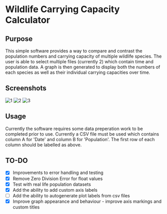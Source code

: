# Wildlife Carrying Capacity Calculator
 
## Purpose

This simple software provides a way to compare and contrast the population numbers and carrying capacity of multiple wildlife species. The user is able to select multiple files (currently 2) which contain time and population data. A graph is then generated to display both the numbers of each species as well as their individual carrying capacities over time.

## Screenshots

![1](https://user-images.githubusercontent.com/66743889/198626975-05262b6c-e0fc-4a86-ac39-0556f008b8e6.png)
![2](https://user-images.githubusercontent.com/66743889/198627101-348ab6d2-93b8-4d5a-8d9f-6b5904d38a5b.png)
![3](https://user-images.githubusercontent.com/66743889/198628583-bf71656d-a20a-405b-81d2-1cc188e5cd1b.png)

## Usage

Currently the software requires some data preperation work to be completed prior to use. Currently a CSV file must be used which contains column A for 'Date' and column B for 'Population'. The first row of each column should be labelled as above. 

## TO-DO

- [x]  Improvements to error handling and testing
- [x]  Remove Zero Division Error for float values
- [x]  Test with real life population datasets
- [x]  Add the ability to add custom axis labels
- [ ]  Add the ability to autogenerate plot labels from csv files
- [x]  Improve graph appearance and behaviour - improve axis markings and custom titles
